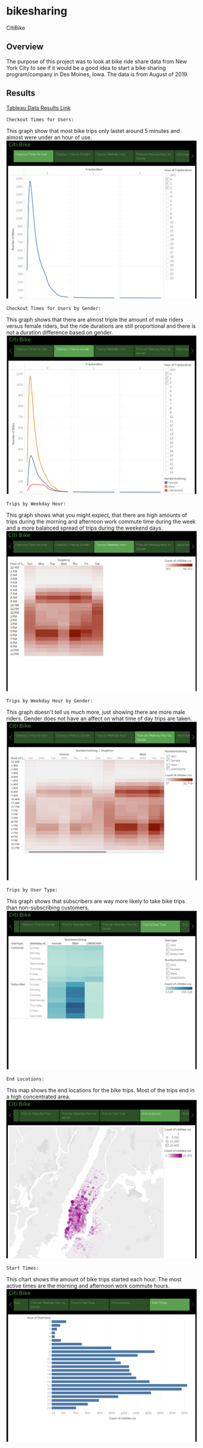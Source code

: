 # bikesharing
CitiBike
## Overview
The purpose of this project was to look at bike ride share data from New York City to see if it would be a good idea
to start a bike sharing program/company in Des Moines, Iowa. The data is from August of 2019. 

## Results

[Tableau Data Results Link](https://public.tableau.com/app/profile/stephen.zimmermann/viz/CitiBike_16580141193010/CitiBike?publish=yes)


	Checkout Times for Users: 
This graph show that most bike trips only lastet around 5 minutes and almost were under an hour of use.
![Checkout Times for User](https://github.com/zimmer3-iii/bikesharing/blob/main/Images/Checkout%20Times.png?raw=true)

	Checkout Times for Users by Gender: 
This graph shows that there are almost triple the amount of male riders versus female riders, but the ride durations are still proportional and there is not a duration difference based on gender.
![Checkout Times by Gender](https://github.com/zimmer3-iii/bikesharing/blob/main/Images/Checkout%20by%20Gender.png?raw=true)

	Trips by Weekday Hour: 
This graph shows what you might expect, that there are high amounts of trips during the morning and afternoon work commute time during the week and a more balanced spread of trips during the weekend days.
![Trips by Weekday Hour](https://github.com/zimmer3-iii/bikesharing/blob/main/Images/Trips%20by%20Weekday.png?raw=true)

	Trips by Weekday Hour by Gender: 
This graph doesn't tell us much more, just showing there are more male riders. Gender does not have an affect on what time of day trips are taken.
![Trips by Weekday Hour by Gender](https://github.com/zimmer3-iii/bikesharing/blob/main/Images/Trips%20by%20Weekday%20by%20Gender.png?raw=true)

	Trips by User Type: 
This graph shows that subscribers are way more likely to take bike trips than non-subscribing customers.
![Trips by User Type](https://github.com/zimmer3-iii/bikesharing/blob/main/Images/Trips%20by%20User.png?raw=true)

	End Locations: 
This map shows the end locations for the bike trips. Most of the trips end in a high concentrated area.
![End Locations](https://github.com/zimmer3-iii/bikesharing/blob/main/Images/End%20Locations.png?raw=true)

	Start Times: 
This chart shows the amount of bike trips started each hour. The most active times are the morning and afternoon work commute hours.
![Start Times](https://github.com/zimmer3-iii/bikesharing/blob/main/Images/Start%20Times.png?raw=true)